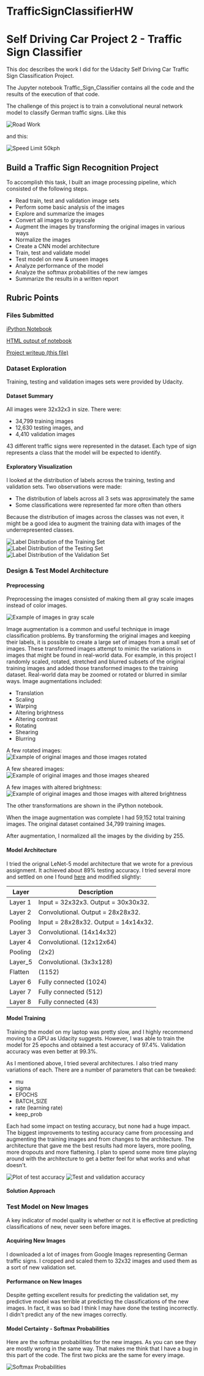 # TrafficSignClassifierHW

# Self Driving Car Project 2 - Traffic Sign Classifier
This doc describes the work I did for the Udacity Self Driving Car Traffic Sign Classification Project.

The Jupyter notebook Traffic_Sign_Classifier contains all the code and the results of the 
execution of that code.

The challenge of this project is to train a convolutional neural network model to classify German traffic signs. Like this

[//]: # (Image References)

[image1]: ./origImages/german_1.jpg "Road Work"
[image2]: ./origImages/speed50.jpg "Speed Limit 50kph"

![Road Work][image1]

and this:

![Speed Limit 50kph][image2]

## Build a Traffic Sign Recognition Project

To accomplish this task, I built an image processing pipeline, which consisted of the following steps.

* Read train, test and validation image sets
* Perform some basic analysis of the images
* Explore and summarize the images
* Convert all images to grayscale
* Augment the images by transforming the original images in various ways
* Normalize the images
* Create a CNN model architecture
* Train, test and validate model
* Test model on new & unseen images
* Analyze performance of the model
* Analyze the softmax probabilities of the new iamges
* Summarize the results in a written report

## Rubric Points

### Files Submitted

[iPython Notebook](https://github.com/mjg042/TrafficSignClassifierHW/blob/master/Traffic_Sign_Classifier.ipynb)

[HTML output of notebook](https://github.com/mjg042/TrafficSignClassifierHW/blob/master/Traffic_Sign_Classifier.html)

[Project writeup (this file)](https://github.com/mjg042/TrafficSignClassifierHW/blob/master/README.md)

### Dataset Exploration

Training, testing and validation images sets were provided by Udacity.

#### Dataset Summary

All images were 32x32x3 in size. There were:

* 34,799 training images 
* 12,630 testing images, and
* 4,410 validation images

43 different traffic signs were represented in the dataset. Each type of sign represents a class that the model
will be expected to identify.


#### Exploratory Visualization

[//]: # (Image References)

[image3]: ./origImages/origImages.PNG "Random Images from dataset"
[image4]: ./origImages/labelDistTraining.PNG "Label Distribution of the Training Set"
[image5]: ./origImages/labelDistTesting.PNG "Label Distribution of the Testing Set"
[image6]: ./origImages/labelDistValidation.PNG "Label Distribution of the Validation Set"

I looked at the distribution of labels across the training, testing and validation sets. Two observations were made:

* The distribution of labels across all 3 sets was approximately the same
* Some classifications were represented far more often than others

Because the distribution of images across the classes was not even, it might be a good idea to augment the training data
with images of the underrepresented classes.

![Label Distribution of the Training Set][image4]
![Label Distribution of the Testing Set][image5]
![Label Distribution of the Validation Set][image6]


### Design & Test Model Architecture

#### Preprocessing

Preprocessing the images consisted of making them all gray scale images instead of color images. 

[//]: # (Image References)

[imageGray]: ./origImages/origImages.PNG "Example of images in gray scale"
[imageRotate]: ./origImages/rotate.PNG "Example of original images and those images rotated"
[imageShear]: ./origImages/shear.PNG "Example of original images and those images sheared"
[imageBright]: ./origImages/bright.PNG "Example of original images and those images with altered brightness"

![Example of images in gray scale][imageGray]

Image augmentation is a common and useful technique in image classification problems. By transforming the original images
and keeping their labels, it is possible to create a large set of images from a small set of images. These transformed images
attempt to mimic the variations in images that might be found in real-world data. For example, in this
project I randomly scaled, rotated, stretched and blurred subsets of the original training images and added 
those transformed images to the training dataset. Real-world data may be zoomed or rotated or blurred in similar ways.
Image augmentations included:

* Translation
* Scaling
* Warping
* Altering brightness
* Altering contrast
* Rotating
* Shearing
* Blurring

A few rotated images:
![Example of original images and those images rotated][imageRotate]

A few sheared images:
![Example of original images and those images sheared][imageShear]

A few images with altered brightness:
![Example of original images and those images with altered brightness][imageBright]

The other transformations are shown in the iPython notebook.

When the image augmentation was complete I had 59,152 total training images. The original dataset contained 34,799
training images. 

After augmentation, I normalized all the images by the dividing by 255.


#### Model Architecture

I tried the orignal LeNet-5 model architecture that we wrote for a previous assignment. It achieved about 89% testing 
accuracy. I tried several more and settled on one I found [here](http://localhost:8888/notebooks/notebooks/udacity/TSC.ipynb)
and modified slightly:

| Layer  | Description                          |
| ------ | ------------------------------------ |
| Layer 1| Input = 32x32x3. Output = 30x30x32.  |
| Layer 2| Convolutional. Output = 28x28x32.    |
| Pooling| Input = 28x28x32. Output = 14x14x32. |
| Layer 3| Convolutional. (14x14x32)            |
| Layer 4| Convolutional. (12x12x64)            |
| Pooling| (2x2)                                |
| Layer_5| Convolutional. (3x3x128)             |
| Flatten| (1152)                               |
| Layer 6| Fully connected (1024)               |
| Layer 7| Fully connected (512)                |
| Layer 8| Fully connected (43)                 |


#### Model Training

[//]: # (Image References)

[imageTestAccuracy]: ./origImages/testAccuracy.PNG "Plot of test accuracy"
[imageTestAccuracy1]: ./origImages/testAccuracy1.PNG "Test and validation accuracy"

Training the model on my laptop was pretty slow, and I highly recommend moving to a GPU as Udacity suggests. However, I
was able to train the model for 25 epochs and obtained a test accuracy of 97.4%. Validation accuracy was even better at 
99.3%.

As I mentioned above, I tried several architectures. I also tried many variations of each. There are a number of parameters
that can be tweaked:

* mu
* sigma
* EPOCHS
* BATCH_SIZE
* rate (learning rate)
* keep_prob

Each had some impact on testing accuracy, but none had a huge impact. The biggest improvements to testing
accuracy came from processing and augmenting the training images and from changes to the architecture. The
architecture that gave me the best results had more layers, more pooling, more dropouts and more flattening.
I plan to spend some more time playing around with the architecture to get a better feel for what works
and what doesn't.

![Plot of test accuracy][imageTestAccuracy]
![Test and validation accuracy][imageTestAccuracy1]

#### Solution Approach


### Test Model on New Images

A key indicator of model quality is whether or not it is effective at predicting classifications of new,
never seen before images. 

#### Acquiring New Images

I downloaded a lot of images from Google Images representing German traffic signs. I cropped and scaled them to
32x32 images and used them as a sort of new validation set.

#### Performance on New Images

Despite getting excellent results for predicting the validation set, my predictive model was terrible at 
predicting the classifications of the new images. In fact, it was so bad I think I may have done the testing
incorrectly. I didn't predict any of the new images correctly.

#### Model Certainty - Softmax Probabilities

Here are the softmax probabilities for the new images. As you can see they are mostly wrong in the same way. That makes
me think that I have a bug in this part of the code. The first two picks are the same for every image.

[//]: # (Image References)

[imageProbabilities]: ./origImages/softMaxProb.PNG "Softmax Probabilities"

![Softmax Probabilities][imageProbabilities]



